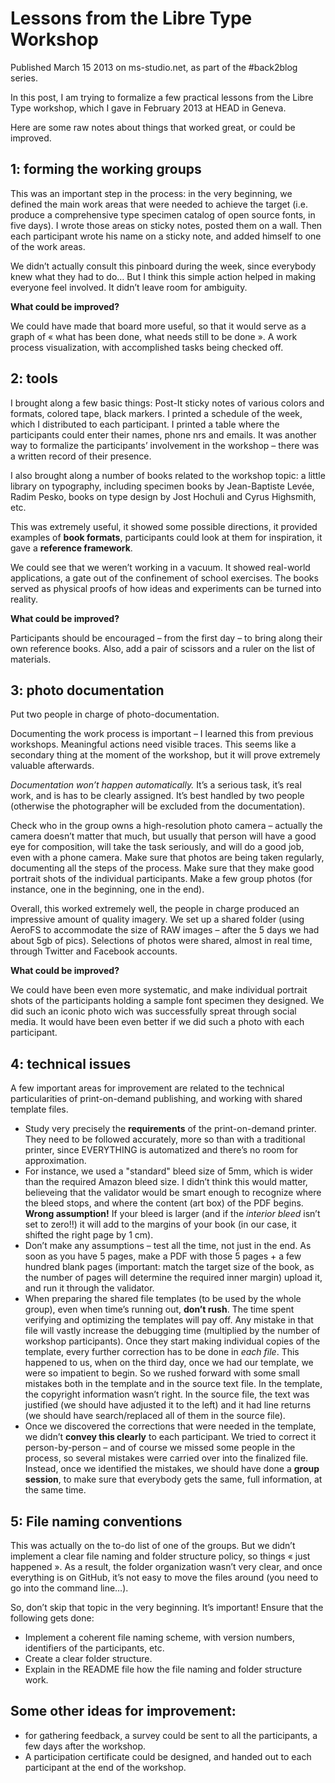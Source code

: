 # Lessons from the Libre Type Workshop

Published March 15 2013 on ms-studio.net, as part of the #back2blog series.

In this post, I am trying to formalize a few practical lessons from the Libre Type workshop, which I gave in February 2013 at HEAD in Geneva.

Here are some raw notes about things that worked great, or could be improved.

## 1: forming the working groups

This was an important step in the process: in the very beginning, we defined the main work areas that were needed to achieve the target (i.e. produce a comprehensive type specimen catalog of open source fonts, in five days). I wrote those areas on sticky notes, posted them on a wall. Then each participant wrote his name on a sticky note, and added himself to one of the work areas.

We didn’t actually consult this pinboard during the week, since everybody knew what they had to do… But I think this simple action helped in making everyone feel involved. It didn’t leave room for ambiguity.

**What could be improved?**

We could have made that board more useful, so that it would serve as a graph of « what has been done, what needs still to be done ». A work process visualization, with accomplished tasks being checked off.

## 2: tools

I brought along a few basic things: Post-It sticky notes of various colors and formats, colored tape, black markers. I printed a schedule of the week, which I distributed to each participant. I printed a table where the participants could enter their names, phone nrs and emails. It was another way to formalize the participants’ involvement in the workshop – there was a written record of their presence.

I also brought along a number of books related to the workshop topic: a little library on typography, including specimen books by Jean-Baptiste Levée, Radim Pesko, books on type design by Jost Hochuli and Cyrus Highsmith, etc.

This was extremely useful, it showed some possible directions, it provided examples of **book formats**, participants could look at them for inspiration, it gave a **reference framework**.

We could see that we weren’t working in a vacuum. It showed real-world applications, a gate out of the confinement of school exercises. The books served as physical proofs of how ideas and experiments can be turned into reality.

**What could be improved?**

Participants should be encouraged – from the first day – to bring along their own reference books. Also, add a pair of scissors and a ruler on the list of materials.

## 3: photo documentation

Put two people in charge of photo-documentation.

Documenting the work process is important – I learned this from previous workshops. Meaningful actions need visible traces. This seems like a secondary thing at the moment of the workshop, but it will prove extremely valuable afterwards.

*Documentation won’t happen automatically.* It’s a serious task, it’s real work, and is has to be clearly assigned. It’s best handled by two people (otherwise the photographer will be excluded from the documentation).

Check who in the group owns a high-resolution photo camera – actually the camera doesn’t matter that much, but usually that person will have a good eye for composition, will take the task seriously, and will do a good job, even with a phone camera. Make sure that photos are being taken regularly, documenting all the steps of the process. Make sure that they make good portrait shots of the individual participants. Make a few group photos (for instance, one in the beginning, one in the end).

Overall, this worked extremely well, the people in charge produced an impressive amount of quality imagery. We set up a shared folder (using AeroFS to accommodate the size of RAW images – after the 5 days we had about 5gb of pics). Selections of photos were shared, almost in real time, through Twitter and Facebook accounts.

**What could be improved?**

We could have been even more systematic, and make individual portrait shots of the participants holding a sample font specimen they designed. We did such an iconic photo wich was successfully spreat through social media. It would have been even better if we did such a photo with each participant.

## 4: technical issues

A few important areas for improvement are related to the technical particularities of print-on-demand publishing, and working with shared template files.

* Study very precisely the **requirements** of the print-on-demand printer. They need to be followed accurately, more so than with a traditional printer, since EVERYTHING is automatized and there’s no room for approximation.
* For instance, we used a "standard" bleed size of 5mm, which is wider than the required Amazon bleed size. I didn’t think this would matter, believeing that the validator would be smart enough to recognize where the bleed stops, and where the content (art box) of the PDF begins. **Wrong assumption!** If your bleed is larger (and if the *interior bleed* isn’t set to zero!!) it will add to the margins of your book (in our case, it shifted the right page by 1 cm).
* Don’t make any assumptions – test all the time, not just in the end. As soon as you have 5 pages, make a PDF with those 5 pages + a few hundred blank pages (important: match the target size of the book, as the number of pages will determine the required inner margin) upload it, and run it through the validator.
* When preparing the shared file templates (to be used by the whole group), even when time’s running out, **don’t rush**. The time spent verifying and optimizing the templates will pay off. Any mistake in that file will vastly increase the debugging time (multiplied by the number of workshop participants). Once they start making individual copies of the template, every further correction has to be done in *each file*. This happened to us, when on the third day, once we had our template, we were so impatient to begin. So we rushed forward with some small mistakes both in the template and in the source text file. In the template, the copyright information wasn’t right. In the source file, the text was justified (we should have adjusted it to the left) and it had line returns (we should have search/replaced all of them in the source file).
* Once we discovered the corrections that were needed in the template, we didn’t **convey this clearly** to each participant. We tried to correct it person-by-person – and of course we missed some people in the process, so several mistakes were carried over into the finalized file. Instead, once we identified the mistakes, we should have done a **group session**, to make sure that everybody gets the same, full information, at the same time.


## 5: File naming conventions

This was actually on the to-do list of one of the groups. But we didn’t implement a clear file naming and folder structure policy, so things « just happened ». As a result, the folder organization wasn’t very clear, and once everything is on GitHub, it’s not easy to move the files around (you need to go into the command line…).

So, don’t skip that topic in the very beginning. It’s important! Ensure that the following gets done:

* Implement a coherent file naming scheme, with version numbers, identifiers of the participants, etc.
* Create a clear folder structure.
* Explain in the README file how the file naming and folder structure work.

## Some other ideas for improvement:

* for gathering feedback, a survey could be sent to all the participants, a few days after the workshop.
* A participation certificate could be designed, and handed out to each participant at the end of the workshop.
